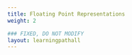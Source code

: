 ```yaml
---
title: Floating Point Representations
weight: 2

### FIXED, DO NOT MODIFY
layout: learningpathall
---
```


## 
